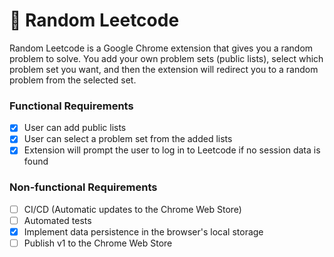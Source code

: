 # 🎲 Random Leetcode

Random Leetcode is a Google Chrome extension that gives you a random problem to solve. You add your own problem sets (public lists), select which problem set you want, and then the extension will redirect you to a random problem from the selected set.

### Functional Requirements
- [x] User can add public lists
- [x] User can select a problem set from the added lists
- [x] Extension will prompt the user to log in to Leetcode if no session data is found

### Non-functional Requirements
- [ ] CI/CD (Automatic updates to the Chrome Web Store)
- [ ] Automated tests
- [x] Implement data persistence in the browser's local storage
- [ ] Publish v1 to the Chrome Web Store
